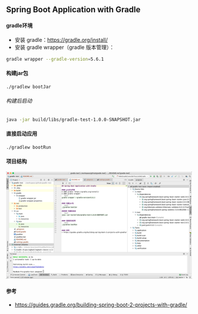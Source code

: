 ## Spring Boot Application with Gradle

#### gradle环境
* 安装 gradle：https://gradle.org/install/
* 安装 gradle wrapper（gradle 版本管理）：
```bash
gradle wrapper --gradle-version=5.6.1
```

#### 构建jar包
```bash
./gradlew bootJar
```
###### 构建后启动
```bash
java -jar build/libs/gradle-test-1.0.0-SNAPSHOT.jar
```

#### 直接启动应用
```bash
./gradlew bootRun
```

#### 项目结构
![](assets/gradle_project_preview.png)

#### 参考
- https://guides.gradle.org/building-spring-boot-2-projects-with-gradle/